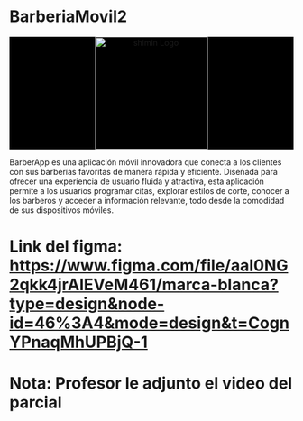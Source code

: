# BarberiaMovil2

<p align="center" style="background: black">
   <a href="https://codewebbarcelona.com/wp-content/uploads/2019/01/logo-1.jpg" target="blank"><img src="https://codewebbarcelona.com/wp-content/uploads/2019/01/logo-1.jpg" width="200" alt="shimin Logo" /></a>
</p>
BarberApp es una aplicación móvil innovadora que conecta a los clientes con sus barberías favoritas de manera rápida y eficiente. Diseñada para ofrecer una experiencia de usuario fluida y atractiva, esta aplicación permite a los usuarios programar citas, explorar estilos de corte, conocer a los barberos y acceder a información relevante, todo desde la comodidad de sus dispositivos móviles.

# Link del figma: https://www.figma.com/file/aaI0NG2qkk4jrAlEVeM461/marca-blanca?type=design&node-id=46%3A4&mode=design&t=CognYPnaqMhUPBjQ-1

# Nota: Profesor le adjunto el video del parcial 
